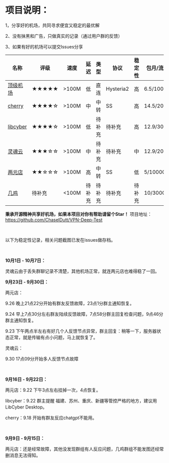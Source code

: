 # 项目说明：

1，分享好的机场，共同寻求便宜又稳定的最优解

2、没有抹黑和广告，只做真实的记录（通过用户群的反馈）

3、如果有好的机场可以提交Issues分享

| 名称 | 评级 | 速度 | 延迟 | 类型 | 协议 | 稳定性 | 包月/流量 | 详细 |
| --- | --- | --- | --- | --- | --- | --- | --- | --- |
| [顶级机场](https://xn--mes358a9urctx.com/#/register?code=AaEV8zCQ) | ★★★★★ | >100M | 低 | 直连 | Hysteria2 | 高 | 6.5/1000G | [**查看**](https://github.com/ChaselDutt/VPN-Deep-Test/issues/3) |
| [cherry](https://go.chynet.net/auth/register?code=qqoY) | ★★★★☆ | >100M | 中 | 中转 | SS | 高 | 14.5/200G | [**查看**](https://github.com/ChaselDutt/VPN-Deep-Test/issues/2) |
| [libcyber](https://baiducdn-global-ff363583-0efa-41be-9a77.lcinvite.top/register?aff_code=bd9d23b4-3052-c362-3015-44e8cc962f55&code=GNW6BW) | ★★★★☆ | >100M | 低 | 待补充 | 待补充 | 高 | 12.9/30G | [**查看**](https://github.com/ChaselDutt/VPN-Deep-Test/issues/6) |
| [灵魂云](https://linghunyun.com/#/register?code=rsY0Y0Sj) | ★★★☆☆ | >100M | 中 | 待补充 | 待补充 | 中 | 12.9/200G | [**查看**](https://github.com/ChaselDutt/VPN-Deep-Test/issues/4) |
| [两元店](https://xn--5hqx9equq.com/#/register?code=aArczPPG) | ★★☆☆☆ | >100M | 高 | 中转 | SS | 低 | 5/1000G | [**查看**](https://github.com/ChaselDutt/VPN-Deep-Test/issues/1) |
| [几鸡](https://y.luxury/user/shop) | 待补充 | <100M | 待补充 | 待补充 | 待补充 | 待补充 | 10/300G | [**查看**](https://github.com/ChaselDutt/VPN-Deep-Test/issues/5) |

**秉承开源精神共享好机场，如果本项目对你有帮助请留个Star！** 项目地址：https://github.com/ChaselDutt/VPN-Deep-Test

<br> 

以下为稳定性记录，相关问题截图已发在issues做存档。

<br> 

**10月1日 - 10月7日：**

灵魂云由于丢失群聊记录不清楚，其他机场正常，就连两元店也难得稳了一回。


**9月23日 - 9月30日：**

两元店： 

9.26 晚上21点22分开始有群友反馈故障，23点1分群主通知恢复。 

9.24 早上7点30分左右群友陆续反馈故障，7点58分群主回复检查问题，9点46分群主通知恢复。 

9.23 下午两点半左右有好几个人反馈节点异常，群主回复：稍等一下，服务器状态正常，就是传输有点小问题，马上就恢复了。 


灵魂云： 

9.30 17点09分开始多人反馈节点故障 

<br> 

**9月16日 - 9月22日：**

两元店：9.22 下午3点左右挂掉一次，4点恢复。  

libcyber：9.22 群主提醒 福建、苏州、重庆、新疆等管控严格的地方，建议用 LibCyber Desktop。  

cherry：9.18 开始有群友反应chatgpt不能用。  

<br>

**9月9日 - 9月15日：**

两元店：还是经常故障，其他没发现群组有人反应问题，几鸡群组不能发图还经常删消息无法得知。
